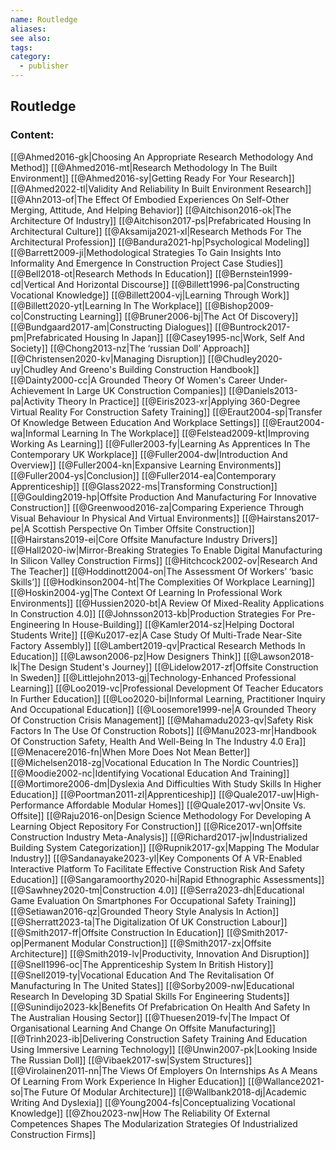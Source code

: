 ```yaml
---
name: Routledge
aliases:
see also:
tags:
category:
  - publisher
---
```


## Routledge

### Content:
[[@Ahmed2016-gk|Choosing An Appropriate Research Methodology And Method]]
[[@Ahmed2016-mt|Research Methodology In The Built Environment]]
[[@Ahmed2016-sy|Getting Ready For Your Research]]
[[@Ahmed2022-tl|Validity And Reliability In Built Environment Research]]
[[@Ahn2013-of|The Effect Of Embodied Experiences On Self-Other Merging, Attitude, And Helping Behavior]]
[[@Aitchison2016-ok|The Architecture Of Industry]]
[[@Aitchison2017-ps|Prefabricated Housing In Architectural Culture]]
[[@Aksamija2021-xl|Research Methods For The Architectural Profession]]
[[@Bandura2021-hp|Psychological Modeling]]
[[@Barrett2009-ji|Methodological Strategies To Gain Insights Into Informality And Emergence In Construction Project Case Studies]]
[[@Bell2018-ot|Research Methods In Education]]
[[@Bernstein1999-cd|Vertical And Horizontal Discourse]]
[[@Billett1996-pa|Constructing Vocational Knowledge]]
[[@Billett2004-vj|Learning Through Work]]
[[@Billett2020-yt|Learning In The Workplace]]
[[@Bishop2009-co|Constructing Learning]]
[[@Bruner2006-bj|The Act Of Discovery]]
[[@Bundgaard2017-am|Constructing Dialogues]]
[[@Buntrock2017-pm|Prefabricated Housing In Japan]]
[[@Casey1995-nc|Work, Self And Society]]
[[@Chong2013-nz|The ‘russian Doll’ Approach]]
[[@Christensen2020-kv|Managing Disruption]]
[[@Chudley2020-uy|Chudley And Greeno's Building Construction Handbook]]
[[@Dainty2000-cc|A Grounded Theory Of Women's Career Under-Achievement In Large UK Construction Companies]]
[[@Daniels2013-pa|Activity Theory In Practice]]
[[@Eiris2023-xr|Applying 360-Degree Virtual Reality For Construction Safety Training]]
[[@Eraut2004-sp|Transfer Of Knowledge Between Education And Workplace Settings]]
[[@Eraut2004-wa|Informal Learning In The Workplace]]
[[@Felstead2009-kt|Improving Working As Learning]]
[[@Fuller2003-fy|Learning As Apprentices In The Contemporary UK Workplace]]
[[@Fuller2004-dw|Introduction And Overview]]
[[@Fuller2004-kn|Expansive Learning Environments]]
[[@Fuller2004-ys|Conclusion]]
[[@Fuller2014-ea|Contemporary Apprenticeship]]
[[@Glass2022-ms|Transforming Construction]]
[[@Goulding2019-hp|Offsite Production And Manufacturing For Innovative Construction]]
[[@Greenwood2016-za|Comparing Experience Through Visual Behaviour In Physical And Virtual Environments]]
[[@Hairstans2017-pe|A Scottish Perspective On Timber Offsite Construction]]
[[@Hairstans2019-ei|Core Offsite Manufacture Industry Drivers]]
[[@Hall2020-iw|Mirror-Breaking Strategies To Enable Digital Manufacturing In Silicon Valley Construction Firms]]
[[@Hitchcock2002-ov|Research And The Teacher]]
[[@Hoddinott2004-on|The Assessment Of Workers’ ‘basic Skills’]]
[[@Hodkinson2004-ht|The Complexities Of Workplace Learning]]
[[@Hoskin2004-yg|The Context Of Learning In Professional Work Environments]]
[[@Hussien2020-bt|A Review Of Mixed-Reality Applications In Construction 4.0]]
[[@Johnsson2013-kb|Production Strategies For Pre-Engineering In House-Building]]
[[@Kamler2014-sz|Helping Doctoral Students Write]]
[[@Ku2017-ez|A Case Study Of Multi-Trade Near-Site Factory Assembly]]
[[@Lambert2019-qv|Practical Research Methods In Education]]
[[@Lawson2006-pz|How Designers Think]]
[[@Lawson2018-lk|The Design Student's Journey]]
[[@Lidelow2017-zf|Offsite Construction In Sweden]]
[[@Littlejohn2013-gj|Technology-Enhanced Professional Learning]]
[[@Loo2019-vc|Professional Development Of Teacher Educators In Further Education]]
[[@Loo2020-bi|Informal Learning, Practitioner Inquiry And Occupational Education]]
[[@Loosemore1999-ne|A Grounded Theory Of Construction Crisis Management]]
[[@Mahamadu2023-qv|Safety Risk Factors In The Use Of Construction Robots]]
[[@Manu2023-mr|Handbook Of Construction Safety, Health And Well-Being In The Industry 4.0 Era]]
[[@Menacere2016-fn|When More Does Not Mean Better]]
[[@Michelsen2018-zg|Vocational Education In The Nordic Countries]]
[[@Moodie2002-nc|Identifying Vocational Education And Training]]
[[@Mortimore2006-dm|Dyslexia And Difficulties With Study Skills In Higher Education]]
[[@Poortman2011-zl|Apprenticeship]]
[[@Quale2017-uw|High-Performance Affordable Modular Homes]]
[[@Quale2017-wv|Onsite Vs. Offsite]]
[[@Raju2016-on|Design Science Methodology For Developing A Learning Object Repository For Construction]]
[[@Rice2017-wn|Offsite Construction Industry Meta-Analysis]]
[[@Richard2017-jw|Industrialized Building System Categorization]]
[[@Rupnik2017-gx|Mapping The Modular Industry]]
[[@Sandanayake2023-yl|Key Components Of A VR-Enabled Interactive Platform To Facilitate Effective Construction Risk And Safety Education]]
[[@Sangaramoorthy2020-hi|Rapid Ethnographic Assessments]]
[[@Sawhney2020-tm|Construction 4.0]]
[[@Serra2023-dh|Educational Game Evaluation On Smartphones For Occupational Safety Training]]
[[@Setiawan2016-qz|Grounded Theory Style Analysis In Action]]
[[@Sherratt2023-ta|The Digitalization Of UK Construction Labour]]
[[@Smith2017-ff|Offsite Construction In Education]]
[[@Smith2017-op|Permanent Modular Construction]]
[[@Smith2017-zx|Offsite Architecture]]
[[@Smith2019-lv|Productivity, Innovation And Disruption]]
[[@Snell1996-oc|The Apprenticeship System In British History]]
[[@Snell2019-ty|Vocational Education And The Revitalisation Of Manufacturing In The United States]]
[[@Sorby2009-nw|Educational Research In Developing 3D Spatial Skills For Engineering Students]]
[[@Sunindijo2023-kk|Benefits Of Prefabrication On Health And Safety In The Australian Housing Sector]]
[[@Thuesen2019-fv|The Impact Of Organisational Learning And Change On Offsite Manufacturing]]
[[@Trinh2023-ib|Delivering Construction Safety Training And Education Using Immersive Learning Technology]]
[[@Unwin2007-pk|Looking Inside The Russian Doll]]
[[@Vibaek2017-sw|System Structures]]
[[@Virolainen2011-nn|The Views Of Employers On Internships As A Means Of Learning From Work Experience In Higher Education]]
[[@Wallance2021-so|The Future Of Modular Architecture]]
[[@Wallbank2018-dj|Academic Writing And Dyslexia]]
[[@Young2004-fs|Conceptualizing Vocational Knowledge]]
[[@Zhou2023-nw|How The Reliability Of External Competences Shapes The Modularization Strategies Of Industrialized Construction Firms]]